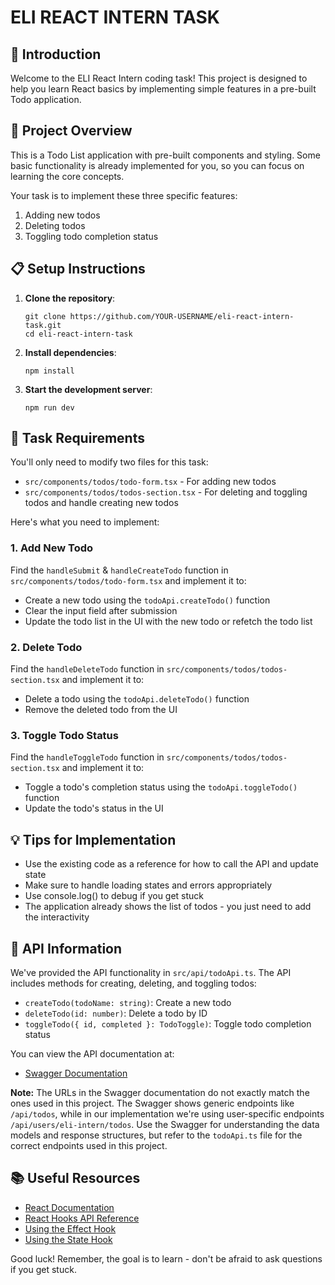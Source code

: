 # ELI REACT INTERN TASK

## 👋 Introduction

Welcome to the ELI React Intern coding task! This project is designed to help you learn React basics by implementing simple features in a pre-built Todo application.

## 🚀 Project Overview

This is a Todo List application with pre-built components and styling. Some basic functionality is already implemented for you, so you can focus on learning the core concepts.

Your task is to implement these three specific features:

1. Adding new todos
2. Deleting todos
3. Toggling todo completion status

## 📋 Setup Instructions

1. **Clone the repository**:

   ```
   git clone https://github.com/YOUR-USERNAME/eli-react-intern-task.git
   cd eli-react-intern-task
   ```

2. **Install dependencies**:

   ```
   npm install
   ```

3. **Start the development server**:

   ```
   npm run dev
   ```

## 📝 Task Requirements

You'll only need to modify two files for this task:

- `src/components/todos/todo-form.tsx` - For adding new todos
- `src/components/todos/todos-section.tsx` - For deleting and toggling todos and handle creating new todos

Here's what you need to implement:

### 1. Add New Todo

Find the `handleSubmit` & `handleCreateTodo` function in `src/components/todos/todo-form.tsx` and implement it to:

- Create a new todo using the `todoApi.createTodo()` function
- Clear the input field after submission
- Update the todo list in the UI with the new todo or refetch the todo list

### 2. Delete Todo

Find the `handleDeleteTodo` function in `src/components/todos/todos-section.tsx` and implement it to:

- Delete a todo using the `todoApi.deleteTodo()` function
- Remove the deleted todo from the UI

### 3. Toggle Todo Status

Find the `handleToggleTodo` function in `src/components/todos/todos-section.tsx` and implement it to:

- Toggle a todo's completion status using the `todoApi.toggleTodo()` function
- Update the todo's status in the UI

## 💡 Tips for Implementation

- Use the existing code as a reference for how to call the API and update state
- Make sure to handle loading states and errors appropriately
- Use console.log() to debug if you get stuck
- The application already shows the list of todos - you just need to add the interactivity

## 🔌 API Information

We've provided the API functionality in `src/api/todoApi.ts`. The API includes methods for creating, deleting, and toggling todos:

- `createTodo(todoName: string)`: Create a new todo
- `deleteTodo(id: number)`: Delete a todo by ID
- `toggleTodo({ id, completed }: TodoToggle)`: Toggle todo completion status

You can view the API documentation at:

- [Swagger Documentation](https://eli-workshop.vercel.app/api-docs)

**Note:** The URLs in the Swagger documentation do not exactly match the ones used in this project. The Swagger shows generic endpoints like `/api/todos`, while in our implementation we're using user-specific endpoints `/api/users/eli-intern/todos`. Use the Swagger for understanding the data models and response structures, but refer to the `todoApi.ts` file for the correct endpoints used in this project.

## 📚 Useful Resources

- [React Documentation](https://react.dev/learn)
- [React Hooks API Reference](https://react.dev/reference/react)
- [Using the Effect Hook](https://react.dev/reference/react/useEffect)
- [Using the State Hook](https://react.dev/reference/react/useState)

Good luck! Remember, the goal is to learn - don't be afraid to ask questions if you get stuck.
